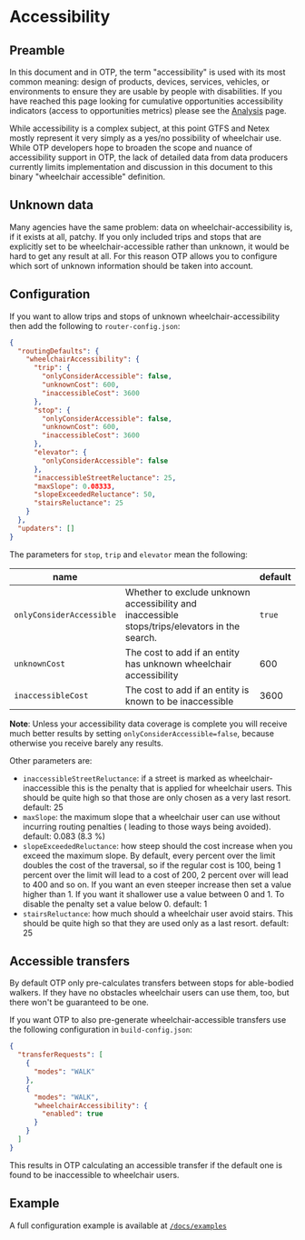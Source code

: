# Accessibility

## Preamble

In this document and in OTP, the term "accessibility" is used with its most common 
meaning: design of products, devices, services, vehicles, or environments to ensure they are usable by 
people with disabilities. If you have reached this page looking for cumulative opportunities 
accessibility indicators (access to opportunities metrics) please see the [Analysis](Analysis.md) page.

While accessibility is a complex subject, at this point GTFS and Netex mostly represent it very
simply as a yes/no possibility of wheelchair use. While OTP developers hope to broaden the
scope and nuance of accessibility support in OTP, the lack of detailed data from data producers
currently limits implementation and discussion in this document to this binary
"wheelchair accessible" definition.

## Unknown data

Many agencies have the same problem: data on wheelchair-accessibility is, if it exists at all,
patchy. If you only included trips and stops that are explicitly set to be wheelchair-accessible
rather than unknown, it would be hard to get any result at all. For this reason OTP allows you to
configure which sort of unknown information should be taken into account.

## Configuration

If you want to allow trips and stops of unknown wheelchair-accessibility then add the following to
`router-config.json`:

```json
{
  "routingDefaults": {
    "wheelchairAccessibility": {
      "trip": {
        "onlyConsiderAccessible": false,
        "unknownCost": 600,
        "inaccessibleCost": 3600
      },
      "stop": {
        "onlyConsiderAccessible": false,
        "unknownCost": 600,
        "inaccessibleCost": 3600
      },
      "elevator": {
        "onlyConsiderAccessible": false
      },
      "inaccessibleStreetReluctance": 25,
      "maxSlope": 0.08333,
      "slopeExceededReluctance": 50,
      "stairsReluctance": 25
    }
  },
  "updaters": []
}
```

The parameters for `stop`, `trip` and `elevator` mean the following:

| name                     |                                                                                                | default |
|--------------------------|------------------------------------------------------------------------------------------------|---------|
| `onlyConsiderAccessible` | Whether to exclude unknown accessibility and inaccessible stops/trips/elevators in the search. | `true`  |
| `unknownCost`            | The cost to add if an entity has unknown wheelchair accessibility                              | 600     |
| `inaccessibleCost`       | The cost to add if an entity is known to be inaccessible                                       | 3600    |

**Note**: Unless your accessibility data coverage is complete you will receive much better results
by setting `onlyConsiderAccessible=false`, because otherwise you receive barely any results.

Other parameters are:

- `inaccessibleStreetReluctance`: if a street is marked as wheelchair-inaccessible this is the
  penalty that is applied for wheelchair users. This should be quite high so that those are only
  chosen as a very last resort. default: 25
- `maxSlope`: the maximum slope that a wheelchair user can use without incurring routing penalties (
  leading to those ways being avoided). default: 0.083 (8.3 %)
- `slopeExceededReluctance`: how steep should the cost increase when you exceed the maximum slope.
  By default, every percent over the limit doubles the cost of the traversal, so if the regular cost
  is 100, being 1 percent over the limit will lead to a cost of 200, 2 percent over will lead to 400
  and so on.
  If you want an even steeper increase then set a value higher than 1. If you want it shallower use
  a value between 0 and 1. To disable the penalty set a value below 0. default: 1
- `stairsReluctance`: how much should a wheelchair user avoid stairs. This should be quite high so
  that they are used only as a last resort. default: 25

## Accessible transfers

By default OTP only pre-calculates transfers between stops for able-bodied walkers. If they have no
obstacles wheelchair users can use them, too, but there won't be guaranteed to be one.

If you want OTP to also pre-generate wheelchair-accessible transfers use the following configuration
in `build-config.json`:

```json
{
  "transferRequests": [
    {
      "modes": "WALK"
    },
    {
      "modes": "WALK",
      "wheelchairAccessibility": {
        "enabled": true
      }
    }
  ]
}
```

This results in OTP calculating an accessible transfer if the default one is found to be
inaccessible to wheelchair users.

## Example

A full configuration example is available
at [`/docs/examples`](https://github.com/opentripplanner/OpenTripPlanner/tree/dev-2.x/docs/examples/ibi)